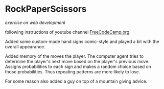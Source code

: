 # RockPaperScissors
_exercise on web development_

following instructions of youtube channel [FreeCodeCamp.org](https://www.youtube.com/watch?v=jaVNP3nIAv0 "link to video").

Added some custom-made hand signs comic-style and played a bit with the overall appearance.

Added memory of the moves the player. The computer agent tries to determine the player's next move based on the player's previous move. Assigns probabilities to each sign and makes a random choice based on those probabilities. Thus repeating patterns are more likely to lose.

For some reason also added a guy on top of a mountain giving advice.
